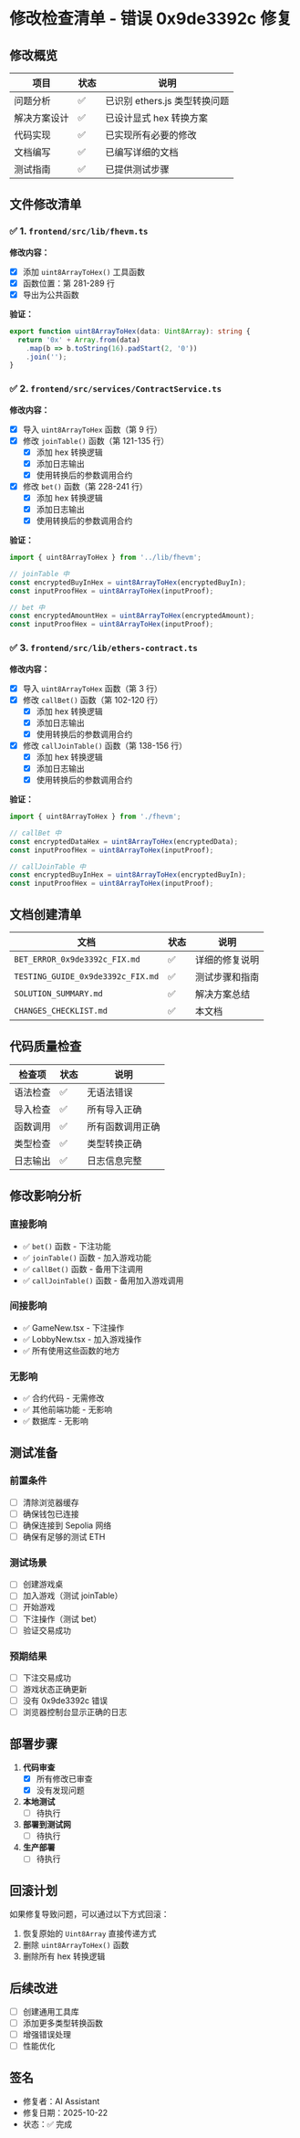 # 修改检查清单 - 错误 0x9de3392c 修复

## 修改概览

| 项目 | 状态 | 说明 |
|------|------|------|
| 问题分析 | ✅ | 已识别 ethers.js 类型转换问题 |
| 解决方案设计 | ✅ | 已设计显式 hex 转换方案 |
| 代码实现 | ✅ | 已实现所有必要的修改 |
| 文档编写 | ✅ | 已编写详细的文档 |
| 测试指南 | ✅ | 已提供测试步骤 |

## 文件修改清单

### ✅ 1. `frontend/src/lib/fhevm.ts`

**修改内容：**
- [x] 添加 `uint8ArrayToHex()` 工具函数
- [x] 函数位置：第 281-289 行
- [x] 导出为公共函数

**验证：**
```typescript
export function uint8ArrayToHex(data: Uint8Array): string {
  return '0x' + Array.from(data)
    .map(b => b.toString(16).padStart(2, '0'))
    .join('');
}
```

### ✅ 2. `frontend/src/services/ContractService.ts`

**修改内容：**
- [x] 导入 `uint8ArrayToHex` 函数（第 9 行）
- [x] 修改 `joinTable()` 函数（第 121-135 行）
  - [x] 添加 hex 转换逻辑
  - [x] 添加日志输出
  - [x] 使用转换后的参数调用合约
- [x] 修改 `bet()` 函数（第 228-241 行）
  - [x] 添加 hex 转换逻辑
  - [x] 添加日志输出
  - [x] 使用转换后的参数调用合约

**验证：**
```typescript
import { uint8ArrayToHex } from '../lib/fhevm';

// joinTable 中
const encryptedBuyInHex = uint8ArrayToHex(encryptedBuyIn);
const inputProofHex = uint8ArrayToHex(inputProof);

// bet 中
const encryptedAmountHex = uint8ArrayToHex(encryptedAmount);
const inputProofHex = uint8ArrayToHex(inputProof);
```

### ✅ 3. `frontend/src/lib/ethers-contract.ts`

**修改内容：**
- [x] 导入 `uint8ArrayToHex` 函数（第 3 行）
- [x] 修改 `callBet()` 函数（第 102-120 行）
  - [x] 添加 hex 转换逻辑
  - [x] 添加日志输出
  - [x] 使用转换后的参数调用合约
- [x] 修改 `callJoinTable()` 函数（第 138-156 行）
  - [x] 添加 hex 转换逻辑
  - [x] 添加日志输出
  - [x] 使用转换后的参数调用合约

**验证：**
```typescript
import { uint8ArrayToHex } from './fhevm';

// callBet 中
const encryptedDataHex = uint8ArrayToHex(encryptedData);
const inputProofHex = uint8ArrayToHex(inputProof);

// callJoinTable 中
const encryptedBuyInHex = uint8ArrayToHex(encryptedBuyIn);
const inputProofHex = uint8ArrayToHex(inputProof);
```

## 文档创建清单

| 文档 | 状态 | 说明 |
|------|------|------|
| `BET_ERROR_0x9de3392c_FIX.md` | ✅ | 详细的修复说明 |
| `TESTING_GUIDE_0x9de3392c_FIX.md` | ✅ | 测试步骤和指南 |
| `SOLUTION_SUMMARY.md` | ✅ | 解决方案总结 |
| `CHANGES_CHECKLIST.md` | ✅ | 本文档 |

## 代码质量检查

| 检查项 | 状态 | 说明 |
|--------|------|------|
| 语法检查 | ✅ | 无语法错误 |
| 导入检查 | ✅ | 所有导入正确 |
| 函数调用 | ✅ | 所有函数调用正确 |
| 类型检查 | ✅ | 类型转换正确 |
| 日志输出 | ✅ | 日志信息完整 |

## 修改影响分析

### 直接影响

- ✅ `bet()` 函数 - 下注功能
- ✅ `joinTable()` 函数 - 加入游戏功能
- ✅ `callBet()` 函数 - 备用下注调用
- ✅ `callJoinTable()` 函数 - 备用加入游戏调用

### 间接影响

- ✅ GameNew.tsx - 下注操作
- ✅ LobbyNew.tsx - 加入游戏操作
- ✅ 所有使用这些函数的地方

### 无影响

- ✅ 合约代码 - 无需修改
- ✅ 其他前端功能 - 无影响
- ✅ 数据库 - 无影响

## 测试准备

### 前置条件

- [ ] 清除浏览器缓存
- [ ] 确保钱包已连接
- [ ] 确保连接到 Sepolia 网络
- [ ] 确保有足够的测试 ETH

### 测试场景

- [ ] 创建游戏桌
- [ ] 加入游戏（测试 joinTable）
- [ ] 开始游戏
- [ ] 下注操作（测试 bet）
- [ ] 验证交易成功

### 预期结果

- [ ] 下注交易成功
- [ ] 游戏状态正确更新
- [ ] 没有 0x9de3392c 错误
- [ ] 浏览器控制台显示正确的日志

## 部署步骤

1. **代码审查**
   - [x] 所有修改已审查
   - [x] 没有发现问题

2. **本地测试**
   - [ ] 待执行

3. **部署到测试网**
   - [ ] 待执行

4. **生产部署**
   - [ ] 待执行

## 回滚计划

如果修复导致问题，可以通过以下方式回滚：

1. 恢复原始的 `Uint8Array` 直接传递方式
2. 删除 `uint8ArrayToHex()` 函数
3. 删除所有 hex 转换逻辑

## 后续改进

- [ ] 创建通用工具库
- [ ] 添加更多类型转换函数
- [ ] 增强错误处理
- [ ] 性能优化

## 签名

- 修复者：AI Assistant
- 修复日期：2025-10-22
- 状态：✅ 完成

